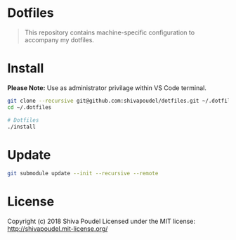 # Dotfiles

> This repository contains machine-specific configuration to accompany my dotfiles.

# Install

__Please Note:__ Use as administrator privilage within VS Code terminal.

```bash
git clone --recursive git@github.com:shivapoudel/dotfiles.git ~/.dotfiles
cd ~/.dotfiles

# Dotfiles
./install
```

# Update

```bash
git submodule update --init --recursive --remote
```

# License

Copyright (c) 2018 Shiva Poudel
Licensed under the MIT license:
<http://shivapoudel.mit-license.org/>
